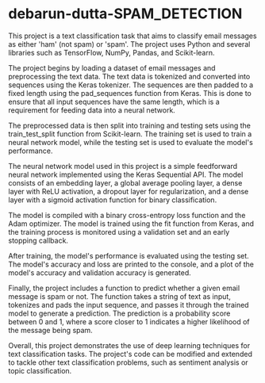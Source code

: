 # debarun-dutta-SPAM_DETECTION


This project is a text classification task that aims to classify email messages as either 'ham' (not spam) or 'spam'. The project uses Python and several libraries such as TensorFlow, NumPy, Pandas, and Scikit-learn.

The project begins by loading a dataset of email messages and preprocessing the text data. The text data is tokenized and converted into sequences using the Keras tokenizer. The sequences are then padded to a fixed length using the pad_sequences function from Keras. This is done to ensure that all input sequences have the same length, which is a requirement for feeding data into a neural network.


The preprocessed data is then split into training and testing sets using the train_test_split function from Scikit-learn. The training set is used to train a neural network model, while the testing set is used to evaluate the model's performance.

The neural network model used in this project is a simple feedforward neural network implemented using the Keras Sequential API. The model consists of an embedding layer, a global average pooling layer, a dense layer with ReLU activation, a dropout layer for regularization, and a dense layer with a sigmoid activation function for binary classification.

The model is compiled with a binary cross-entropy loss function and the Adam optimizer. The model is trained using the fit function from Keras, and the training process is monitored using a validation set and an early stopping callback.

After training, the model's performance is evaluated using the testing set. The model's accuracy and loss are printed to the console, and a plot of the model's accuracy and validation accuracy is generated.

Finally, the project includes a function to predict whether a given email message is spam or not. The function takes a string of text as input, tokenizes and pads the input sequence, and passes it through the trained model to generate a prediction. The prediction is a probability score between 0 and 1, where a score closer to 1 indicates a higher likelihood of the message being spam.

Overall, this project demonstrates the use of deep learning techniques for text classification tasks. The project's code can be modified and extended to tackle other text classification problems, such as sentiment analysis or topic classification.
